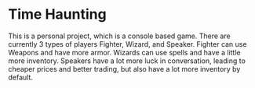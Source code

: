# Time Haunting
This is a personal project, which is a console based game.
There are currently 3 types of players Fighter, Wizard, and Speaker.
Fighter can use Weapons and have more armor.
Wizards can use spells and have a little more inventory.
Speakers have a lot more luck in conversation, leading to cheaper prices and better trading, but also have a lot more inventory by default.

